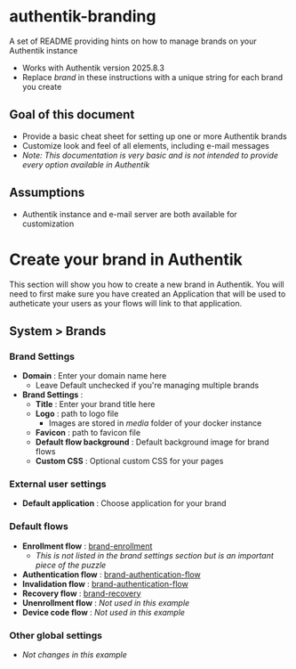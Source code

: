 # authentik-branding
A set of README providing hints on how to manage brands on your Authentik instance

- Works with Authentik version 2025.8.3
- Replace _brand_ in these instructions with a unique string for each brand you create

## Goal of this document
* Provide a basic cheat sheet for setting up one or more Authentik brands
* Customize look and feel of all elements, including e-mail messages
* _Note: This documentation is very basic and is not intended to provide every option available in Authentik_

## Assumptions
* Authentik instance and e-mail server are both available for customization

# Create your brand in Authentik
This section will show you how to create a new brand in Authentik.  You will need to first make sure you have created an Application that will be used to autheticate your users as your flows will link to that application.

## System > Brands

### Brand Settings
* **Domain** : Enter your domain name here
  * Leave Default unchecked if you're managing multiple brands
* **Brand Settings** : 
  * **Title** : Enter your brand title here
  * **Logo** : path to logo file
    * Images are stored in _media_ folder of your docker instance
  * **Favicon** : path to favicon file
  * **Default flow background** : Default background image for brand flows
  * **Custom CSS** : Optional custom CSS for your pages

### External user settings
* **Default application** : Choose application for your brand

### Default flows
* **Enrollment flow** : [brand-enrollment](flows/Enrollment.md)
  * _This is not listed in the brand settings section but is an important piece of the puzzle_
* **Authentication flow** : [brand-authentication-flow](flows/Authentication.md)
* **Invalidation flow** : [brand-authentication-flow](flows/Invalidation.md)
* **Recovery flow** : [brand-recovery](flows/Recovery.md)
* **Unenrollment flow** : _Not used in this example_
* **Device code flow** : _Not used in this example_

### Other global settings
* _Not changes in this example_
